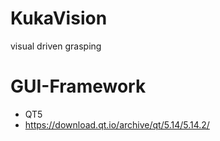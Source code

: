 # KukaVision
visual driven grasping

# GUI-Framework
- QT5
- https://download.qt.io/archive/qt/5.14/5.14.2/

